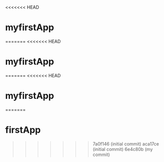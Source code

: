 <<<<<<< HEAD
# myfirstApp
=======
<<<<<<< HEAD
# myfirstApp
=======
<<<<<<< HEAD
# myfirstApp
=======
# firstApp
>>>>>>> 7a0f146 (initial commit)
>>>>>>> aca17ce (initial commit)
>>>>>>> 6e4c80b (my commit)
